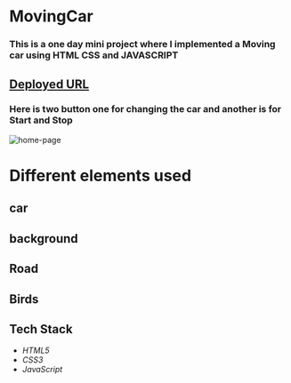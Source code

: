 # MovingCar
### This is a one day mini project where I implemented a Moving car using HTML CSS and JAVASCRIPT 

## [Deployed URL](https://shimmering-moonbeam-540cbd.netlify.app/)


### Here is two button one for changing the car and another is for Start and Stop
![home-page](https://i.ibb.co/RDVcmYT/ezgif-1-c725febe18.gif)

# Different elements used
## car
## background 
## Road
## Birds


## Tech Stack 
- *HTML5*
- *CSS3*
- *JavaScript*


    
